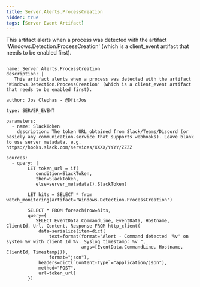 ```yaml
---
title: Server.Alerts.ProcessCreation
hidden: true
tags: [Server Event Artifact]
---
```


This artifact alerts when a process was detected with the artifact 'Windows.Detection.ProcessCreation' (which is a client_event artifact that needs to be enabled first).


<pre><code class="language-yaml">
name: Server.Alerts.ProcessCreation
description: |
   This artifact alerts when a process was detected with the artifact &#x27;Windows.Detection.ProcessCreation&#x27; (which is a client_event artifact that needs to be enabled first).

author: Jos Clephas - @DfirJos

type: SERVER_EVENT

parameters:
  - name: SlackToken
    description: The token URL obtained from Slack/Teams/Discord (or basicly any communication-service that supports webhooks). Leave blank to use server metadata. e.g. https://hooks.slack.com/services/XXXX/YYYY/ZZZZ

sources:
  - query: |
        LET token_url = if(
           condition=SlackToken,
           then=SlackToken,
           else=server_metadata().SlackToken)

        LET hits = SELECT * from watch_monitoring(artifact=&#x27;Windows.Detection.ProcessCreation&#x27;)

        SELECT * FROM foreach(row=hits,
        query={
           SELECT EventData.CommandLine, EventData, Hostname, ClientId, Url, Content, Response FROM http_client(
            data=serialize(item=dict(
                text=format(format=&quot;Alert - Command detected &#x27;%v&#x27; on system %v with client Id %v. Syslog timestamp: %v &quot;,
                            args=[EventData.CommandLine, Hostname, ClientId, Timestamp])),
                format=&quot;json&quot;),
            headers=dict(`Content-Type`=&quot;application/json&quot;),
            method=&quot;POST&quot;,
            url=token_url)
        })

</code></pre>

